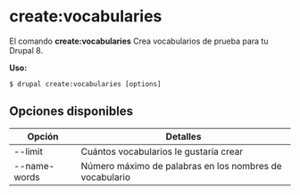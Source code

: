 # create:vocabularies
El comando **create:vocabularies** Crea vocabularios de prueba para tu Drupal 8.

**Uso:**
```
$ drupal create:vocabularies [options] 
```

## Opciones disponibles
Opción | Detalles
-------|-------------
--limit | Cuántos vocabularios le gustaría crear
--name-words | Número máximo de palabras en los nombres de vocabulario

